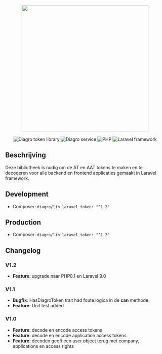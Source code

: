 <p align="center"><a href="https://laravel.com" target="_blank"><img src="https://diagro.be/assets/img/diagro-logo.svg" width="400"></a></p>

<p align="center">
<img src="https://img.shields.io/badge/project-lib_laravel_token-yellowgreen" alt="Diagro token library">
<img src="https://img.shields.io/badge/type-library-informational" alt="Diagro service">
<img src="https://img.shields.io/badge/php-8.1-blueviolet" alt="PHP">
<img src="https://img.shields.io/badge/laravel-9.0-red" alt="Laravel framework">
</p>

## Beschrijving

Deze bibliotheek is nodig om de AT en AAT tokens te maken en te decoderen voor alle backend en frontend applicaties gemaakt
in Laravel framework.

## Development

* Composer: `diagro/lib_laravel_token: "^1.2"`

## Production

* Composer: `diagro/lib_laravel_token: "^1.2"`

## Changelog

### V1.2

* **Feature**: upgrade naar PHP8.1 en Laravel 9.0

### V1.1

* **Bugfix**: HasDiagroToken trait had foute logica in de **can** methode.
* **Feature**: Unit test added

### V1.0

* **Feature**: decode en encode access tokens
* **Feature**: decode en encode application access tokens
* **Feature**: decoden geeft een user object terug met company, applications en access rights
